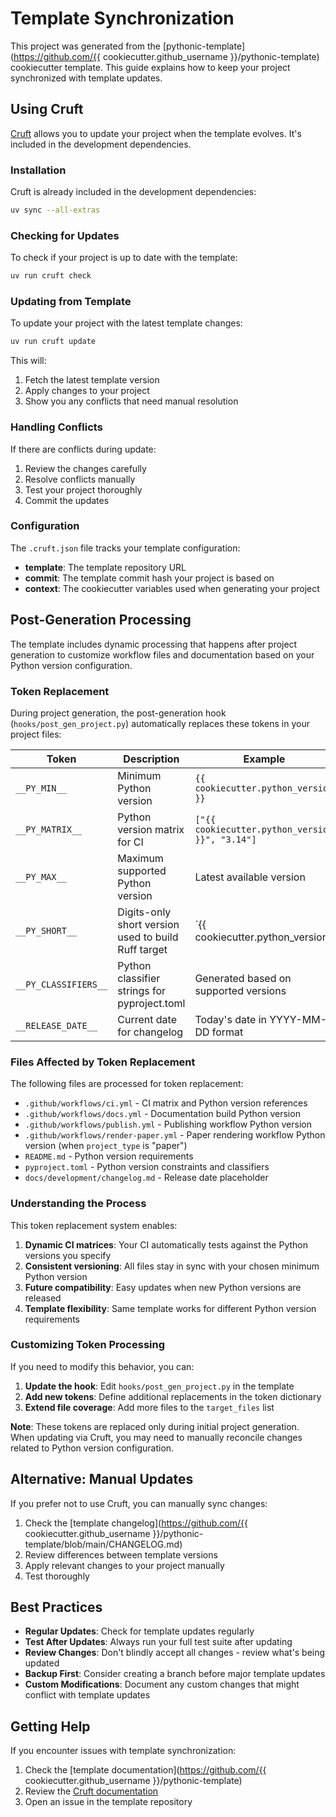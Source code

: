 # Template Synchronization

This project was generated from the [pythonic-template](https://github.com/{{ cookiecutter.github_username }}/pythonic-template) cookiecutter template. This guide explains how to keep your project synchronized with template updates.

## Using Cruft

[Cruft](https://cruft.github.io/cruft/) allows you to update your project when the template evolves. It's included in the development dependencies.

### Installation

Cruft is already included in the development dependencies:

```bash
uv sync --all-extras
```

### Checking for Updates

To check if your project is up to date with the template:

```bash
uv run cruft check
```

### Updating from Template

To update your project with the latest template changes:

```bash
uv run cruft update
```

This will:

1. Fetch the latest template version
2. Apply changes to your project
3. Show you any conflicts that need manual resolution

### Handling Conflicts

If there are conflicts during update:

1. Review the changes carefully
2. Resolve conflicts manually
3. Test your project thoroughly
4. Commit the updates

### Configuration

The `.cruft.json` file tracks your template configuration:

- **template**: The template repository URL
- **commit**: The template commit hash your project is based on
- **context**: The cookiecutter variables used when generating your project

## Post-Generation Processing

The template includes dynamic processing that happens after project generation to customize workflow files and documentation based on your Python version configuration.

### Token Replacement

During project generation, the post-generation hook (`hooks/post_gen_project.py`) automatically replaces these tokens in your project files:

| Token | Description | Example |
|-------|-------------|----------|
| `__PY_MIN__` | Minimum Python version | `{{ cookiecutter.python_version }}` |
| `__PY_MATRIX__` | Python version matrix for CI | `["{{ cookiecutter.python_version }}", "3.14"]` |
| `__PY_MAX__` | Maximum supported Python version | Latest available version |
| `__PY_SHORT__` | Digits-only short version used to build Ruff target | `{{ cookiecutter.python_version | replace('.', '') }}` |
| `__PY_CLASSIFIERS__` | Python classifier strings for pyproject.toml | Generated based on supported versions |
| `__RELEASE_DATE__` | Current date for changelog | Today's date in YYYY-MM-DD format |

### Files Affected by Token Replacement

The following files are processed for token replacement:

- `.github/workflows/ci.yml` - CI matrix and Python version references
- `.github/workflows/docs.yml` - Documentation build Python version
- `.github/workflows/publish.yml` - Publishing workflow Python version
- `.github/workflows/render-paper.yml` - Paper rendering workflow Python version (when `project_type` is "paper")
- `README.md` - Python version requirements
- `pyproject.toml` - Python version constraints and classifiers
- `docs/development/changelog.md` - Release date placeholder

### Understanding the Process

This token replacement system enables:

1. **Dynamic CI matrices**: Your CI automatically tests against the Python versions you specify
2. **Consistent versioning**: All files stay in sync with your chosen minimum Python version
3. **Future compatibility**: Easy updates when new Python versions are released
4. **Template flexibility**: Same template works for different Python version requirements

### Customizing Token Processing

If you need to modify this behavior, you can:

1. **Update the hook**: Edit `hooks/post_gen_project.py` in the template
2. **Add new tokens**: Define additional replacements in the token dictionary
3. **Extend file coverage**: Add more files to the `target_files` list

**Note**: These tokens are replaced only during initial project generation. When updating via Cruft, you may need to manually reconcile changes related to Python version configuration.

## Alternative: Manual Updates

If you prefer not to use Cruft, you can manually sync changes:

1. Check the [template changelog](https://github.com/{{ cookiecutter.github_username }}/pythonic-template/blob/main/CHANGELOG.md)
2. Review differences between template versions
3. Apply relevant changes to your project manually
4. Test thoroughly

## Best Practices

- **Regular Updates**: Check for template updates regularly
- **Test After Updates**: Always run your full test suite after updating
- **Review Changes**: Don't blindly accept all changes - review what's being updated
- **Backup First**: Consider creating a branch before major template updates
- **Custom Modifications**: Document any custom changes that might conflict with template updates

## Getting Help

If you encounter issues with template synchronization:

1. Check the [template documentation](https://github.com/{{ cookiecutter.github_username }}/pythonic-template)
2. Review the [Cruft documentation](https://cruft.github.io/cruft/)
3. Open an issue in the template repository
